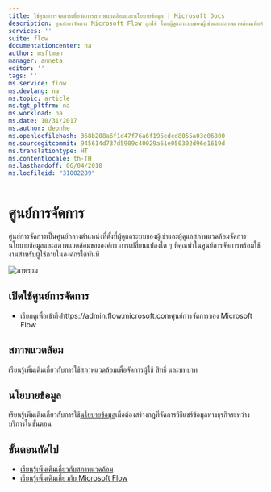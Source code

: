 ```yaml
---
title: ใช้ศูนย์การจัดการเพื่อจัดการสภาพแวดล้อมและนโยบายข้อมูล | Microsoft Docs
description: ศูนย์การจัดการ Microsoft Flow ถูกใช้ โดยผู้ดูแลระบบของผู้เช่าและสภาพแวดล้อมเพื่อจัดการนโยบายข้อมูลและสภาพแวดล้อมสำหรับการปรับใช้ Microsoft Flow
services: ''
suite: flow
documentationcenter: na
author: msftman
manager: anneta
editor: ''
tags: ''
ms.service: flow
ms.devlang: na
ms.topic: article
ms.tgt_pltfrm: na
ms.workload: na
ms.date: 10/31/2017
ms.author: deonhe
ms.openlocfilehash: 368b208a6f1d47f76a6f195edcd8055a03c06800
ms.sourcegitcommit: 945614d737d5909c40029a61e050302d96e1619d
ms.translationtype: HT
ms.contentlocale: th-TH
ms.lasthandoff: 06/04/2018
ms.locfileid: "31002289"
---
```

# <a name="the-admin-center"></a>ศูนย์การจัดการ

ศูนย์การจัดการเป็นศูนย์กลางตำแหน่งที่ตั้งที่ผู้ดูแลระบบของผู้เช่าและผู้ดูแลสภาพแวดล้อมจัดการนโยบายข้อมูลและสภาพแวดล้อมขององค์กร การเปลี่ยนแปลงใด ๆ ที่คุณทำในศูนย์การจัดการพร้อมใช้งานสำหรับผู้ใช้ภายในองค์กรได้ทันที

![ภาพรวม](./media/admin-center-introduction/overview.png)

## <a name="access-the-admin-center"></a>เปิดใช้ศูนย์การจัดการ

* เรียกดูเพื่อเข้าถึงhttps://admin.flow.microsoft.comศูนย์การจัดการของ Microsoft Flow

## <a name="environments"></a>สภาพแวดล้อม

เรียนรู้เพิ่มเติมเกี่ยวกับการใช้[สภาพแวดล้อม](environments-overview-admin.md)เพื่อจัดการผู้ใช้ สิทธิ์ และบทบาท

## <a name="data-policies"></a>นโยบายข้อมูล

เรียนรู้เพิ่มเติมเกี่ยวกับการใช้[นโยบายข้อมูล](prevent-data-loss.md)เมื่อต้องสร้างกฎที่จัดการวิธีแชร์ข้อมูลทางธุรกิจระหว่างบริการในขั้นตอน

## <a name="next-steps"></a>ขั้นตอนถัดไป

* [เรียนรู้เพิ่มเติมเกี่ยวกับสภาพแวดล้อม](environments-overview-admin.md)
* [เรียนรู้เพิ่มเติมเกี่ยวกับ Microsoft Flow](getting-started.md)

